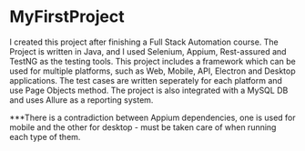 # MyFirstProject
I created this project after finishing a Full Stack Automation course.
The Project is written in Java, and I used Selenium, Appium, Rest-assured and TestNG as the testing tools. 
This project includes a framework which can be used for multiple platforms, such as Web, Mobile, API, Electron and Desktop applications.
The test cases are written seperately for each platform and use Page Objects method.
The project is also integrated with a MySQL DB and uses Allure as a reporting system.

***There is a contradiction between Appium dependencies, one is used for mobile and the other for desktop - must be taken care of when running each type of them.

